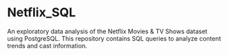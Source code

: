 # Netflix_SQL
An exploratory data analysis of the Netflix Movies &amp; TV Shows dataset using PostgreSQL. This repository contains SQL queries to analyze content trends and cast information.
